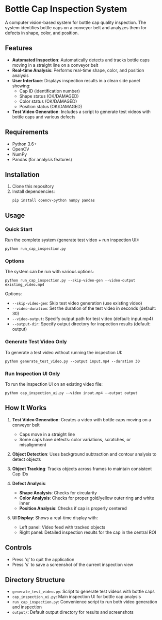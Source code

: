 # Bottle Cap Inspection System

A computer vision-based system for bottle cap quality inspection. The system identifies bottle caps on a conveyor belt and analyzes them for defects in shape, color, and position.

## Features

- **Automated Inspection**: Automatically detects and tracks bottle caps moving in a straight line on a conveyor belt
- **Real-time Analysis**: Performs real-time shape, color, and position analysis
- **User Interface**: Displays inspection results in a clean side panel showing:
  - Cap ID (identification number)
  - Shape status (OK/DAMAGED)
  - Color status (OK/DAMAGED)
  - Position status (OK/DAMAGED)
- **Test Video Generation**: Includes a script to generate test videos with bottle caps and various defects

## Requirements

- Python 3.6+
- OpenCV
- NumPy
- Pandas (for analysis features)

## Installation

1. Clone this repository
2. Install dependencies:
   ```
   pip install opencv-python numpy pandas
   ```

## Usage

### Quick Start

Run the complete system (generate test video + run inspection UI):

```
python run_cap_inspection.py
```

### Options

The system can be run with various options:

```
python run_cap_inspection.py --skip-video-gen --video-output existing_video.mp4
```

Options:
- `--skip-video-gen`: Skip test video generation (use existing video)
- `--video-duration`: Set the duration of the test video in seconds (default: 30)
- `--video-output`: Specify output path for test video (default: input.mp4)
- `--output-dir`: Specify output directory for inspection results (default: output)

### Generate Test Video Only

To generate a test video without running the inspection UI:

```
python generate_test_video.py --output input.mp4 --duration 30
```

### Run Inspection UI Only

To run the inspection UI on an existing video file:

```
python cap_inspection_ui.py --video input.mp4 --output output
```

## How It Works

1. **Test Video Generation**: Creates a video with bottle caps moving on a conveyor belt
   - Caps move in a straight line
   - Some caps have defects: color variations, scratches, or misalignment

2. **Object Detection**: Uses background subtraction and contour analysis to detect objects

3. **Object Tracking**: Tracks objects across frames to maintain consistent Cap IDs

4. **Defect Analysis**:
   - **Shape Analysis**: Checks for circularity
   - **Color Analysis**: Checks for proper gold/yellow outer ring and white inner
   - **Position Analysis**: Checks if cap is properly centered

5. **UI Display**: Shows a real-time display with:
   - Left panel: Video feed with tracked objects
   - Right panel: Detailed inspection results for the cap in the central ROI

## Controls

- Press 'q' to quit the application
- Press 's' to save a screenshot of the current inspection view

## Directory Structure

- `generate_test_video.py`: Script to generate test videos with bottle caps
- `cap_inspection_ui.py`: Main inspection UI for bottle cap analysis
- `run_cap_inspection.py`: Convenience script to run both video generation and inspection
- `output/`: Default output directory for results and screenshots 